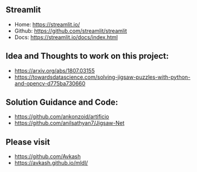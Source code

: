 

## Streamlit 
- Home: https://streamlit.io/
- Github: https://github.com/streamlit/streamlit
- Docs: https://streamlit.io/docs/index.html

## Idea and Thoughts to work on this project:
- https://arxiv.org/abs/1807.03155
- https://towardsdatascience.com/solving-jigsaw-puzzles-with-python-and-opencv-d775ba730660

## Solution Guidance and Code:
- https://github.com/ankonzoid/artificio
- https://github.com/anilsathyan7/Jigsaw-Net

## Please visit
- https://github.com/Avkash
- https://avkash.github.io/mldl/